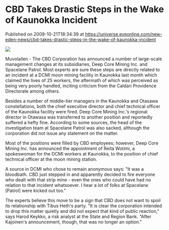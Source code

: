 # CBD Takes Drastic Steps in the Wake of Kaunokka Incident
Published on 2009-10-21T18:34:39 at https://universe.eveonline.com/new-eden-news/cbd-takes-drastic-steps-in-the-wake-of-kaunokka-incident

![](http://www.eve-mercury.net/images/mercurybanner.png)  
  
Muvolailen - The CBD Corporation has announced a number of large-scale management changes at its subsidiaries, Deep Core Mining Inc. and Spacelane Patrol. Most experts are sure these steps are directly related to an incident at a DCMI moon mining facility in Kaunokka last month which claimed the lives of 25 workers, the aftermath of which was perceived as being very poorly handled, inciting criticism from the Caldari Providence Directorate among others.

Besides a number of middle-tier managers in the Kaunokka and Otasawa constellations, both the chief executive director and chief technical officer of the Kaunokka facility were fired. Deep Core Mining Inc.'s regional director in Otawasa was transferred to another position and reportedly suffered a hefty fine. According to some sources, the head of the investigation team at Spacelane Patrol was also sacked, although the corporation did not issue any statement on the matter.

Most of the positions were filled by CBD employees; however, Deep Core Mining Inc. has announced the appointment of Reita Wotimi, a spokeswoman for the DCMI workers at Kaunokka, to the position of chief technical officer at the moon mining station. 

A source in DCMI who chose to remain anonymous says: "It was a bloodbath. CBD just stepped in and apparently decided to fire everyone who dealt with that strip mine - even the ones who could have had no relation to that incident whatsoever. I hear a lot of folks at Spacelane [Patrol] were kicked out too."

The experts believe this move to be a sign that CBD does not want to spoil its relationship with Tibus Heth's party. "It is clear the corporation intended to drop this matter quietly and did not expect that kind of public reaction," says Harod Keykko, a risk analyst at the State and Region Bank. "After Kajoinen's announcement, though, that was no longer an option."
